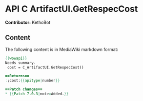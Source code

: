 # API C ArtifactUI.GetRespecCost

**Contributor:** KethoBot

## Content

The following content is in MediaWiki markdown format:

```mediawiki
{{wowapi}}
Needs summary.
 cost = C_ArtifactUI.GetRespecCost()

==Returns==
:;cost:{{apitype|number}}

==Patch changes==
* {{Patch 7.0.3|note=Added.}}
```